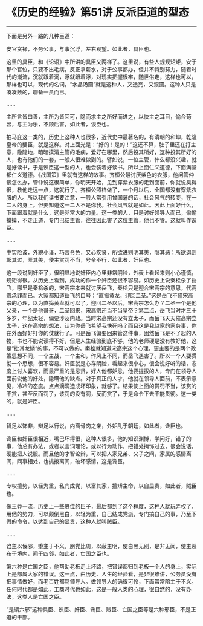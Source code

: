 # 《历史的经验》第51讲 反派臣道的型态

------

下面是另外一路的几种臣道：

安官贪禄，不务公事，与事沉浮，左右观望。如此者，具臣也。

这里的具臣，和《论语》中所讲的具臣又两样了。这里说，有些人规规矩矩，安于那个官位，只要不出毛病，反正拿薪水，对于公事都办，但并不特别努力，随着时代的潮流，沉就跟着沉，浮就跟着浮，对现实把握很牢，随世俗走，这样也可以，那样也可以，现代的名词，“水晶汤圆”就是这种人，又透亮，又滚圆。这种人只是凑凑数的，聊备一员而已。

……

主所言皆曰善，主所为皆回可，隐而求主之所好而进之，以快主之耳目，偷合苟容，与主为乐，不顾后害，如此者，谈臣也。

拍马庇这一类的，历史上这种人也很多，近代史中最著名的，有清朝的和坤，乾隆皇帝的嬖臣，就是这样。对上面光是：“好的！是的！”这还不算，肚子里还在打主意，隐隐地，暗暗摸清主管的毛病，爱好在哪里，然后投其所好，这种投其所好的人，也有他们的一套，一般人很难做到的。譬如说，一位主管，什么都没兴趣，就是好读书，于是谀臣这一型的人，也会装着好读书。所以上面仁义道德，下面满堂都仁义道德。《战国策》里就有这样的故事。齐桓公最讨厌紫色的衣服，他问管仲该怎么办，管仲说这很简单，你明天开始，见到穿紫衣服的走到面前，你就说臭得很，教他走远一点，这就行了。齐桓公照样做了，一个月以后，全国都没有穿紫衣服的人。所以我们读书要注意，一般人常引用曾国藩的话，社会风气的转变，在一二人的身上。但要知道这一二人不是你我。社会风气就是如此。因此上面好什么，下面跟着就是什么，这是非常大的力量。这一类的人，只是讨好领导人而已，偷偷摸摸，不走正道，专门巴结主管，往往因此害了这位主管，他也不管。这就叫作谀臣。

……

中实险诐，外貌小谨，巧言令色，又心疾贤，所欲进则明其美，隐其恶；所欲退则彰其过，匿其美，使主赏罚不当，号令不行，如此者，奸臣也。

这一段说到奸臣了，很明显地说奸臣内心里非常阴险，外表上看起来则小心谨慎，规矩得很。从历史上看到，成功的作一个奸臣还很不容易。如历史上说秦桧杀了岳飞，哪里是秦桧杀的，宋高宗本来就讨厌岳飞，秦桧只是迎合宋高宗的意思，代高宗承罪而已。大家都知道岳飞的口号：“直捣黄龙，迎回二圣。”这是岳飞不懂宋高宗的心理，以为直捣黄龙就可以了。迎回二圣以后，宋高宗怎么办？二圣一个是他父亲，一个是他哥哥，二圣回来，宋高宗还当不当皇帝？第二点，岳飞当时才三十多岁，年纪太轻，偏要涉及内政。当时宋高宗还没有立太子，而岳飞天天催高宗立太子，这在高宗的想法，认为你岳飞希望我快死吗？而且这是我赵家的家务事，你在外面好好打你的仗就行了。可是岳飞偏要回来管这件事，固然岳飞是不了起的人物，书也不能说读得不好，但是人生经验到底不够，他的老师硬是没有教好他，这是“批其龙鳞”的事，不可以做的。秦桧就知道宋高宗这个心理，更主要的是两个政策思想不同，一个主战，一个主和，作风上不同，而岳飞遇害了。所以一个人要贯彻一个思想，很不容易。奸臣就是心存阴险，看起来很小心，很会说好听的话，态度上讨人喜欢，而最严重的是忌贤，好人他都妒忌，他要提拔的人，专门在领导人面前说他的好处，隐瞒他的缺点。对于真正的人才，他就在领导人面前，不表示意见，冷冷的态度。点点滴滴造成坏印象，就够了。结果使上面的赏罚不当，该赏的不赏，甚至反而罚了，该罚的没有罚，反而赏了，于是命令下去不能贯彻。这一类的，就是奸臣。

……

智足以饰非，辩足以行说，内离骨肉之亲，外妒乱于朝廷，如此者，谗臣也。

谗臣和奸臣很相近，嘴巴坏得很，这种人很多，他的知识渊博，学问好，错了的事，他总有办法，或者以言词理论，或以行为动作，把错处掩饰过去，很会说话，硬能把人说服。而且他的才智论辩，可以把人家兄弟、父子之间，家属的感情离间，同事相处，也挑拨离间，破坏感情，这是谗臣。

……

专权擅势，以轻为重，私门成党，以富其家，擅矫主命，以自显贵，如此者，贼臣也。

像王莽一流，历史上一些篡位的臣子，最后都到了这个程度，这种人就玩弄权了，用他的势力，可以颠倒黑白，以轻为重，自己结成党派，专门搞自己的事，乃至下假的命令，以达到自己的显贵，这种人就叫贼臣。

……

诌主以佞邪，堕主于不义，朋党比周，以蔽主明，使白黑无别，是非无闻，使主恶布于境内，闻于四邻，如此者，亡国之臣也。

第六种是亡国之臣，他帮助老板走上坏路，把错误都归到老板一个人的身上，实际上是部属大家的错误。这一点，由历史、人生的经验看，是非很难讲，公务员没有把事情做好，而老百姓都骂领导人。做领导人的确很可怜，下面常常陷主于不义。任何时代都是如此，工商时代也如此，这是一般人类的心理，很自然的，没有办法，这类人是亡国之臣。

“是谓六邪”这种具臣、谀臣、奸臣、谗臣、贼臣、亡国之臣等是六种邪臣，不是正道的干部。